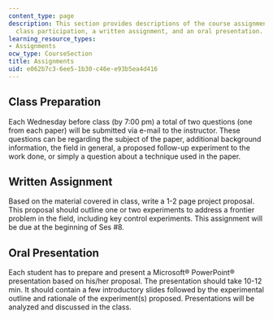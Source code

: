 ```yaml
---
content_type: page
description: This section provides descriptions of the course assignments, including
  class participation, a written assignment, and an oral presentation.
learning_resource_types:
- Assignments
ocw_type: CourseSection
title: Assignments
uid: e062b7c3-6ee5-1b30-c46e-e93b5ea4d416
---
```


Class Preparation
-----------------

Each Wednesday before class (by 7:00 pm) a total of two questions (one from each paper) will be submitted via e-mail to the instructor. These questions can be regarding the subject of the paper, additional background information, the field in general, a proposed follow-up experiment to the work done, or simply a question about a technique used in the paper.

Written Assignment
------------------

Based on the material covered in class, write a 1-2 page project proposal. This proposal should outline one or two experiments to address a frontier problem in the field, including key control experiments. This assignment will be due at the beginning of Ses #8.

Oral Presentation
-----------------

Each student has to prepare and present a Microsoft® PowerPoint® presentation based on his/her proposal. The presentation should take 10-12 min. It should contain a few introductory slides followed by the experimental outline and rationale of the experiment(s) proposed. Presentations will be analyzed and discussed in the class.